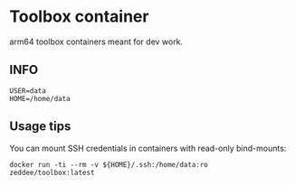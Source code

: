 # Toolbox container

arm64 toolbox containers meant for dev work.

## INFO 

```
USER=data
HOME=/home/data
```

## Usage tips

You can mount SSH credentials in containers with read-only bind-mounts:

```
docker run -ti --rm -v ${HOME}/.ssh:/home/data:ro zeddee/toolbox:latest
```

